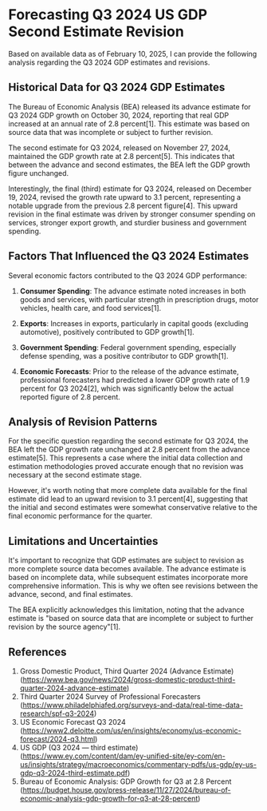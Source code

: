 # Forecasting Q3 2024 US GDP Second Estimate Revision

Based on available data as of February 10, 2025, I can provide the following analysis regarding the Q3 2024 GDP estimates and revisions.

## Historical Data for Q3 2024 GDP Estimates

The Bureau of Economic Analysis (BEA) released its advance estimate for Q3 2024 GDP growth on October 30, 2024, reporting that real GDP increased at an annual rate of 2.8 percent[1]. This estimate was based on source data that was incomplete or subject to further revision.

The second estimate for Q3 2024, released on November 27, 2024, maintained the GDP growth rate at 2.8 percent[5]. This indicates that between the advance and second estimates, the BEA left the GDP growth figure unchanged.

Interestingly, the final (third) estimate for Q3 2024, released on December 19, 2024, revised the growth rate upward to 3.1 percent, representing a notable upgrade from the previous 2.8 percent figure[4]. This upward revision in the final estimate was driven by stronger consumer spending on services, stronger export growth, and sturdier business and government spending.

## Factors That Influenced the Q3 2024 Estimates

Several economic factors contributed to the Q3 2024 GDP performance:

1. **Consumer Spending**: The advance estimate noted increases in both goods and services, with particular strength in prescription drugs, motor vehicles, health care, and food services[1].

2. **Exports**: Increases in exports, particularly in capital goods (excluding automotive), positively contributed to GDP growth[1].

3. **Government Spending**: Federal government spending, especially defense spending, was a positive contributor to GDP growth[1].

4. **Economic Forecasts**: Prior to the release of the advance estimate, professional forecasters had predicted a lower GDP growth rate of 1.9 percent for Q3 2024[2], which was significantly below the actual reported figure of 2.8 percent.

## Analysis of Revision Patterns

For the specific question regarding the second estimate for Q3 2024, the BEA left the GDP growth rate unchanged at 2.8 percent from the advance estimate[5]. This represents a case where the initial data collection and estimation methodologies proved accurate enough that no revision was necessary at the second estimate stage.

However, it's worth noting that more complete data available for the final estimate did lead to an upward revision to 3.1 percent[4], suggesting that the initial and second estimates were somewhat conservative relative to the final economic performance for the quarter.

## Limitations and Uncertainties

It's important to recognize that GDP estimates are subject to revision as more complete source data becomes available. The advance estimate is based on incomplete data, while subsequent estimates incorporate more comprehensive information. This is why we often see revisions between the advance, second, and final estimates.

The BEA explicitly acknowledges this limitation, noting that the advance estimate is "based on source data that are incomplete or subject to further revision by the source agency"[1].

## References

1. Gross Domestic Product, Third Quarter 2024 (Advance Estimate) (https://www.bea.gov/news/2024/gross-domestic-product-third-quarter-2024-advance-estimate)
2. Third Quarter 2024 Survey of Professional Forecasters (https://www.philadelphiafed.org/surveys-and-data/real-time-data-research/spf-q3-2024)
3. US Economic Forecast Q3 2024 (https://www2.deloitte.com/us/en/insights/economy/us-economic-forecast/2024-q3.html)
4. US GDP (Q3 2024 — third estimate) (https://www.ey.com/content/dam/ey-unified-site/ey-com/en-us/insights/strategy/macroeconomics/commentary-pdfs/us-gdp/ey-us-gdp-q3-2024-third-estimate.pdf)
5. Bureau of Economic Analysis: GDP Growth for Q3 at 2.8 Percent (https://budget.house.gov/press-release/11/27/2024/bureau-of-economic-analysis-gdp-growth-for-q3-at-28-percent)
